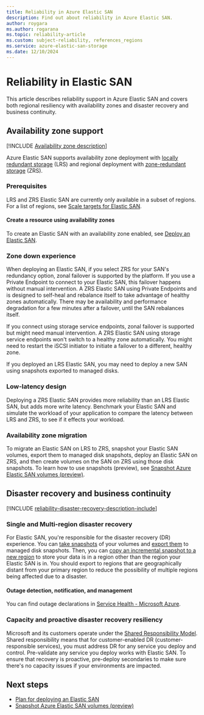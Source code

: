 ```yaml
---
title: Reliability in Azure Elastic SAN
description: Find out about reliability in Azure Elastic SAN.
author: roygara
ms.author: rogarana
ms.topic: reliability-article
ms.custom: subject-reliability, references_regions
ms.service: azure-elastic-san-storage
ms.date: 12/10/2024
---
```


# Reliability in Elastic SAN

This article describes reliability support in Azure Elastic SAN and covers both regional resiliency with availability zones and disaster recovery and business continuity.

## Availability zone support

[!INCLUDE [Availability zone description](includes/reliability-availability-zone-description-include.md)]

Azure Elastic SAN supports availability zone deployment with [locally redundant storage](../storage/elastic-san/elastic-san-planning.md#locally-redundant-storage) (LRS) and regional deployment with [zone-redundant storage](../storage/elastic-san/elastic-san-planning.md#zone-redundant-storage) (ZRS).

### Prerequisites

LRS and ZRS Elastic SAN are currently only available in a subset of regions. For a list of regions, see [Scale targets for Elastic SAN](../storage/elastic-san/elastic-san-scale-targets.md).


#### Create a resource using availability zones

To create an Elastic SAN with an availability zone enabled, see [Deploy an Elastic SAN](../storage/elastic-san/elastic-san-create.md).


### Zone down experience

When deploying an Elastic SAN, if you select ZRS for your SAN's redundancy option, zonal failover is supported by the platform. If you use a Private Endpoint to connect to your Elastic SAN, this failover happens without manual intervention. A ZRS Elastic SAN using Private Endpoints and is designed to self-heal and rebalance itself to take advantage of healthy zones automatically. There may be availability and performance degradation for a few minutes after a failover, until the SAN rebalances itself.

If you connect using storage service endpoints, zonal failover is supported but might need manual intervention. A ZRS Elastic SAN using storage service endpoints won't switch to a healthy zone automatically. You might need to restart the iSCSI initiator to initiate a failover to a different, healthy zone.

If you deployed an LRS Elastic SAN, you may need to deploy a new SAN using snapshots exported to managed disks.

### Low-latency design

Deploying a ZRS Elastic SAN provides more reliability than an LRS Elastic SAN, but adds more write latency. Benchmark your Elastic SAN and simulate the workload of your application to compare the latency between LRS and ZRS, to see if it effects your workload.

### Availability zone migration

To migrate an Elastic SAN on LRS to ZRS, snapshot your Elastic SAN volumes, export them to managed disk snapshots, deploy an Elastic SAN on ZRS, and then create volumes on the SAN on ZRS using those disk snapshots. To learn how to use snapshots (preview), see [Snapshot Azure Elastic SAN volumes (preview)](../storage/elastic-san/elastic-san-snapshots.md).

## Disaster recovery and business continuity

[!INCLUDE [reliability-disaster-recovery-description-include](includes/reliability-disaster-recovery-description-include.md)]

### Single and Multi-region disaster recovery

For Elastic SAN, you're responsible for the disaster recovery (DR) experience. You can [take snapshots](../storage/elastic-san/elastic-san-snapshots.md) of your volumes and [export them](../storage/elastic-san/elastic-san-snapshots.md#export-volume-snapshot) to managed disk snapshots. Then, you can [copy an incremental snapshot to a new region](/azure/virtual-machines/disks-copy-incremental-snapshot-across-regions) to store your data is in a region other than the region your Elastic SAN is in. You should export to regions that are geographically distant from your primary region to reduce the possibility of multiple regions being affected due to a disaster.

#### Outage detection, notification, and management

You can find outage declarations in [Service Health - Microsoft Azure](https://portal.azure.com/#view/Microsoft_Azure_Health/AzureHealthBrowseBlade/~/serviceIssues). 

### Capacity and proactive disaster recovery resiliency

Microsoft and its customers operate under the [Shared Responsibility Model](./availability-zones-overview.md#shared-responsibility-model). Shared responsibility means that for customer-enabled DR (customer-responsible services), you must address DR for any service you deploy and control. Pre-validate any service you deploy works with Elastic SAN. To ensure that recovery is proactive, pre-deploy secondaries to make sure there's no capacity issues if your environments are impacted.

## Next steps

- [Plan for deploying an Elastic SAN](../storage/elastic-san/elastic-san-planning.md)
- [Snapshot Azure Elastic SAN volumes (preview)](../storage/elastic-san/elastic-san-snapshots.md)
